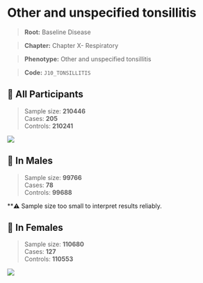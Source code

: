 # Other and unspecified tonsillitis

> **Root:** Baseline Disease  

> **Chapter:** Chapter X- Respiratory  

> **Phenotype:** Other and unspecified tonsillitis  

> **Code:** `J10_TONSILLITIS`

## 🧪 All Participants  
> Sample size: **210446**  
> Cases: **205**  
> Controls: **210241**
<img src="/Disease/Figures/ALL/Incidence/J10_TONSILLITIS.png"/>
<CsvTable src="/Disease_Data/ALL/Incidence/COX_J10_TONSILLITIS.csv" label="🔍 View full results" />

## 👨 In Males  
> Sample size: **99766**  
> Cases: **78**  
> Controls: **99688**

**⚠️ Sample size too small to interpret results reliably.


## 👩 In Females  
> Sample size: **110680**  
> Cases: **127**  
> Controls: **110553**
<img src="/Disease/Figures/Female/Incidence/J10_TONSILLITIS.png"/>
<CsvTable src="/Disease_Data/Female/Incidence/COX_J10_TONSILLITIS.csv" label="🔍 View full results" />
